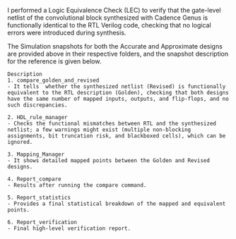 I performed a Logic Equivalence Check (LEC) to verify that the gate-level netlist of the convolutional block synthesized with Cadence Genus is functionally identical to the RTL Verilog code, checking that no logical errors were introduced during synthesis.

The Simulation snapshots for both the Accurate and Approximate designs are provided above in their respective folders, and the snapshot description for the reference is given below.

```
Description
1. compare_golden_and_revised
- It tells  whether the synthesized netlist (Revised) is functionally equivalent to the RTL description (Golden), checking that both designs have the same number of mapped inputs, outputs, and flip-flops, and no such discrepancies.

2. HDL_rule_manager
- Checks the functional mismatches between RTL and the synthesized netlist; a few warnings might exist (multiple non-blocking assignments, bit truncation risk, and blackboxed cells), which can be ignored.

3. Mapping_Manager 
- It shows detailed mapped points between the Golden and Revised designs.

4. Report_compare 
- Results after running the compare command.

5. Report_statistics 
- Provides a final statistical breakdown of the mapped and equivalent points.

6. Report_verification 
- Final high-level verification report.
```
